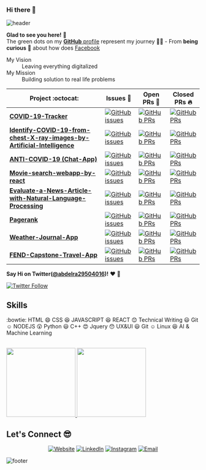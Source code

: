 ### Hi there 👋

<!--
**drymak/drymak** is a ✨ _special_ ✨ repository because its `README.md` (this file) appears on your GitHub profile.

Here are some ideas to get you started:

- 🔭 I’m currently working on ...
- 🌱 I’m currently learning ...
- 👯 I’m looking to collaborate on ...
- 🤔 I’m looking for help with ...
- 💬 Ask me about ...
- 📫 How to reach me: ...
- 😄 Pronouns: ...
- ⚡ Fun fact: ...
-->
![header](https://capsule-render.vercel.app/api?type=wave&color=gradient&height=280&section=header&text=Hi%20there%20👋&fontSize=90)


**Glad to see you here!** :star_struck: <br> The green dots on my [**GitHub** profile](https://github.com/drymak?tab=repositories) represent my journey :running_man: - From **being curious** :thinking: about how does [Facebook](https://www.facebook.com/abdelrahman.abdelnasser.gamal/) 

<dl>
  <dt>My Vision </dt>
  <dd>Leaving everything digitalized</dd>

  <dt>My Mission</dt>
  <dd>Building solution to real life problems</dd>
</dl>

|      Project :octocat:   |     Issues :bug:   | Open PRs :bell:  | Closed PRs :fire:  |
|-------------|-------------------|---|---|
| [**COVID-19-Tracker**](https://github.com/kabaka121212/COVID-19-Tracker) | [![GitHub issues](https://img.shields.io/github/issues/kabaka121212/COVID-19-Tracker?color=green&logo=github&style=flat)](https://github.com/kabaka121212/COVID-19-Tracker/issues) | [![GitHub PRs](https://img.shields.io/github/issues-pr/kabaka121212/COVID-19-Tracker?style=flat&logo=github)](https://github.com/kabaka121212/COVID-19-Tracker/pulls)  | [![GitHub PRs](https://img.shields.io/github/issues-pr-closed/kabaka121212/COVID-19-Tracker?style=flat&color=critical&logo=github)](https://github.com/kabaka121212/COVID-19-Tracker/pulls?q=is%3Apr+is%3Aclosed)  |
| [**Identify-COVID-19-from-chest-X-ray-images-by-Artificial-Intelligence**](https://github.com/kabaka121212/Identify-COVID-19-from-chest-X-ray-images-by-Artificial-Intelligence) | [![GitHub issues](https://img.shields.io/github/issues/kabaka121212/Identify-COVID-19-from-chest-X-ray-images-by-Artificial-Intelligence?color=green&logo=github&style=flat)](https://github.com/kabaka121212/Identify-COVID-19-from-chest-X-ray-images-by-Artificial-Intelligence/issues) | [![GitHub PRs](https://img.shields.io/github/issues-pr/kabaka121212/Identify-COVID-19-from-chest-X-ray-images-by-Artificial-Intelligence?style=flat&logo=github)](https://github.com/kabaka121212/Identify-COVID-19-from-chest-X-ray-images-by-Artificial-Intelligence/pulls)  | [![GitHub PRs](https://img.shields.io/github/issues-pr-closed/kabaka121212/Identify-COVID-19-from-chest-X-ray-images-by-Artificial-Intelligence?style=flat&color=critical&logo=github)](https://github.com/kabaka121212/Identify-COVID-19-from-chest-X-ray-images-by-Artificial-Intelligence/pulls?q=is%3Apr+is%3Aclosed)   |
| [**ANTI-COVID-19 (Chat-App)**](https://github.com/kabaka121212/ANTI-COVID-19) | [![GitHub issues](https://img.shields.io/github/issues/kabaka121212/ANTI-COVID-19?color=green&logo=github&style=flat)](https://github.com/kabaka121212/ANTI-COVID-19/issues) | [![GitHub PRs](https://img.shields.io/github/issues-pr/kabaka121212/ANTI-COVID-19?style=flat&logo=github)](https://github.com/kabaka121212/ANTI-COVID-19/pulls)  | [![GitHub PRs](https://img.shields.io/github/issues-pr-closed/kabaka121212/ANTI-COVID-19?style=flat&color=critical&logo=github)](https://github.com/kabaka121212/ANTI-COVID-19/pulls?q=is%3Apr+is%3Aclosed)   |
| [**Movie-search-webapp-by-react**](https://github.com/kabaka121212/Movie-search-webapp-by-react) | [![GitHub issues](https://img.shields.io/github/issues/kabaka121212/Movie-search-webapp-by-react?color=green&logo=github&style=flat)](https://github.com/kabaka121212/Movie-search-webapp-by-react/issues) | [![GitHub PRs](https://img.shields.io/github/issues-pr/kabaka121212/Movie-search-webapp-by-react?style=flat&logo=github)](https://github.com/kabaka121212/Movie-search-webapp-by-react/pulls)  | [![GitHub PRs](https://img.shields.io/github/issues-pr-closed/kabaka121212/Movie-search-webapp-by-react?style=flat&color=critical&logo=github)](https://github.com/kabaka121212/Movie-search-webapp-by-react/pulls?q=is%3Apr+is%3Aclosed)   |
| [**Evaluate-a-News-Article-with-Natural-Language-Processing**](https://github.com/kabaka121212/Movie-search-webapp-by-react) | [![GitHub issues](https://img.shields.io/github/issues/kabaka121212/Evaluate-a-News-Article-with-Natural-Language-Processing?color=green&logo=github&style=flat)](https://github.com/kabaka121212/Evaluate-a-News-Article-with-Natural-Language-Processing/issues) | [![GitHub PRs](https://img.shields.io/github/issues-pr/kabaka121212/Movie-search-webapp-by-react?style=flat&logo=github)](https://github.com/kabaka121212/Evaluate-a-News-Article-with-Natural-Language-Processing/pulls)  | [![GitHub PRs](https://img.shields.io/github/issues-pr-closed/kabaka121212/Evaluate-a-News-Article-with-Natural-Language-Processing?style=flat&color=critical&logo=github)](https://github.com/kabaka121212/Evaluate-a-News-Article-with-Natural-Language-Processing/pulls?q=is%3Apr+is%3Aclosed)   |
| [**Pagerank**](https://github.com/kabaka121212/pagerank) | [![GitHub issues](https://img.shields.io/github/issues/kabaka121212/pagerank?color=green&logo=github&style=flat)](https://github.com/kabaka121212/pagerank/issues) | [![GitHub PRs](https://img.shields.io/github/issues-pr/kabaka121212/pagerank?style=flat&logo=github)](https://github.com/kabaka121212/pagerank/pulls)  | [![GitHub PRs](https://img.shields.io/github/issues-pr-closed/kabaka121212/pagerank?style=flat&color=critical&logo=github)](https://github.com/kabaka121212/pagerank/pulls?q=is%3Apr+is%3Aclosed)   |
| [**Weather-Journal-App**](https://github.com/kabaka121212/Weather-Journal-App) | [![GitHub issues](https://img.shields.io/github/issues/kabaka121212/Weather-Journal-App?color=green&logo=github&style=flat)](https://github.com/kabaka121212/Weather-Journal-App/issues) | [![GitHub PRs](https://img.shields.io/github/issues-pr/kabaka121212/Weather-Journal-App?style=flat&logo=github)](https://github.com/kabaka121212/Weather-Journal-App/pulls)  | [![GitHub PRs](https://img.shields.io/github/issues-pr-closed/kabaka121212/Weather-Journal-App?style=flat&color=critical&logo=github)](https://github.com/kabaka121212/Weather-Journal-App/pulls?q=is%3Apr+is%3Aclosed)   |
| [**FEND-Capstone-Travel-App**](https://github.com/kabaka121212/FEND-Capstone-Travel-App) | [![GitHub issues](https://img.shields.io/github/issues/kabaka121212/FEND-Capstone-Travel-App?color=green&logo=github&style=flat)](https://github.com/kabaka121212/FEND-Capstone-Travel-App/issues) | [![GitHub PRs](https://img.shields.io/github/issues-pr/kabaka121212/FEND-Capstone-Travel-App?style=flat&logo=github)](https://github.com/kabaka121212/FEND-Capstone-Travel-App/pulls)  | [![GitHub PRs](https://img.shields.io/github/issues-pr-closed/kabaka121212/FEND-Capstone-Travel-App?style=flat&color=critical&logo=github)](https://github.com/kabaka121212/FEND-Capstone-Travel-App/pulls?q=is%3Apr+is%3Aclosed)   |


**Say Hi on Twitter([@abdelra29504016](https://twitter.com/abdelra29504016))!** :heart: 💬

[![Twitter Follow](https://img.shields.io/twitter/follow/abdelra29504016?style=social)](https://twitter.com/abdelra29504016)
<!--
**pavlyhalim/pavlyhalim** is a ✨ _special_ ✨ repository because its `README.md` (this file) appears on your GitHub profile.
Here are some ideas to get you started:
- 🔭 I’m currently working on AI Project:heart:
- 🌱 I’m currently learning Computer vision
- 👯 I’m looking to collaborate with My Friends
- 🤔 I’m looking for help on finding a jop
- 💬 Ask me about Skills
- 📫 How to reach me: Facebook
- 😄 Pronouns: he/his/him
- ⚡ Fun fact: Almost any powered with electricity needs to be coded. Can you imagine?!
-->

## Skills
:bowtie: HTML
:smile: CSS
:satisfied: JAVASCRIPT
:laughing: REACT
:blush: Technical Writing
:smiley: Git
:relaxed: NODEJS
:astonished: Python
:smiley: C++
:heart_eyes: Jquery
:hushed: UX&UI
:smiley: Git
:relaxed: Linux
:satisfied: AI & Machine Learning



<br/>
<a href="https://github.com/kabaka121212">
  <img height="180em" src="https://github-readme-stats.vercel.app/api?username=kabaka121212&theme=dracula&show_icons=true" />
  <img height="180em" src="https://github-readme-stats.vercel.app/api/top-langs/?username=kabaka121212&theme=dracula&layout=compact" />
</a>

<br/>

## Let's Connect :sunglasses:
<p align="center">
<a href="https://www.abdelrahman-18036.com/"><img alt="Website" src="https://img.shields.io/badge/Website-www.abdelrahman.18036.com-blue?style=flat-square&logo=google-chrome"></a>
<a href="https://www.linkedin.com/in/abdelrahman-abdelnasser-gamal-9bb4a8198/"><img alt="LinkedIn" src="https://img.shields.io/badge/LinkedIn-Abdelrahman%20Abdelnasser%20Gamal-blue?style=flat-square&logo=linkedin"></a>
<a href="https://www.instagram.com/abdelrahman.abdelnasser.gamal/"><img alt="Instagram" src="https://img.shields.io/badge/Instagram-Abdelrahman-blue?style=flat-square&logo=instagram"></a>
<a href="mailto:kerolos@plebits.com"><img alt="Email" src="https://img.shields.io/badge/Email-18036@stemegypt.edu.eg-blue?style=flat-square&logo=g0mail"></a>
</p>

![footer](https://capsule-render.vercel.app/api?type=wave&color=gradient&height=150&section=footer)

